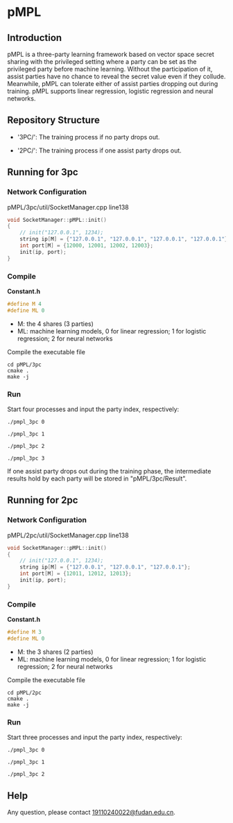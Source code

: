# pMPL


## Introduction
pMPL is a three-party learning framework based on vector space secret sharing with the privileged setting where a party can be set as the privileged party before machine learning. Without the participation of it, assist parties have no chance to reveal the secret value even if they collude. Meanwhile, pMPL can tolerate either of assist parties dropping out during training.  pMPL supports linear regression, logistic regression and neural networks.

## Repository Structure
* '3PC/': The training process if no party drops out.

* '2PC/': The training process if one assist party drops out.


## Running for 3pc
### Network Configuration

pMPL/3pc/util/SocketManager.cpp line138

```c++
void SocketManager::pMPL::init()
{
    // init("127.0.0.1", 1234);
    string ip[M] = {"127.0.0.1", "127.0.0.1", "127.0.0.1", "127.0.0.1"}; 
    int port[M] = {12000, 12001, 12002, 12003}; 
    init(ip, port);
}
```

### Compile

**Constant.h**

```c++
#define M 4
#define ML 0
```

* M: the 4 shares (3 parties)
* ML: machine learning models, 0 for linear regression; 1 for logistic regression; 2 for neural networks


Compile the executable file

```shell
cd pMPL/3pc
cmake .
make -j
```

### Run

Start four processes and input the party index, respectively:

```shell
./pmpl_3pc 0
```

```shell
./pmpl_3pc 1
```

```shell
./pmpl_3pc 2
```

```shell
./pmpl_3pc 3
```

If one assist party drops out during the training phase, the intermediate results hold by each party will be stored in "pMPL/3pc/Result". 



## Running for 2pc
### Network Configuration

pMPL/2pc/util/SocketManager.cpp line138

```c++
void SocketManager::pMPL::init()
{
    // init("127.0.0.1", 1234);
    string ip[M] = {"127.0.0.1", "127.0.0.1", "127.0.0.1"};
    int port[M] = {12011, 12012, 12013};
    init(ip, port);
}
```

### Compile

**Constant.h**

```c++
#define M 3
#define ML 0
```

* M: the 3 shares (2 parties)
* ML: machine learning models, 0 for linear regression; 1 for logistic regression; 2 for neural networks


Compile the executable file

```shell
cd pMPL/2pc
cmake .
make -j
```

### Run

Start three processes and input the party index, respectively:

```shell
./pmpl_3pc 0
```

```shell
./pmpl_3pc 1
```

```shell
./pmpl_3pc 2
```





## Help

Any question, please contact 19110240022@fudan.edu.cn.
